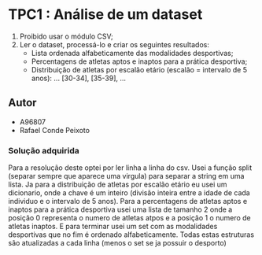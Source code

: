 # TPC1 : Análise de um dataset

1. Proibido usar o módulo CSV;
2. Ler o dataset, processá-lo e criar os seguintes resultados:
    - Lista ordenada alfabeticamente das modalidades desportivas;
    - Percentagens de atletas aptos e inaptos para a prática desportiva;
    - Distribuição de atletas por escalão etário (escalão = intervalo de 5 anos): ... [30-34], [35-39], ...   

## Autor

- A96807
- Rafael Conde Peixoto

### Solução adquirida 

Para a resolução deste optei por ler linha a linha do csv. Usei a função split (separar sempre que aparece uma virgula) para separar a string em uma lista.
Ja para a distribuição de atletas por escalão etário eu usei um dicionario, onde a chave é um inteiro (divisão inteira entre a idade de cada individuo e o intervalo de 5 anos).
Para a percentagens de atletas aptos e inaptos para a prática desportiva usei uma lista de tamanho 2 onde a posição 0 representa o numero de atletas atpos e a posição 1 o numero de atletas inaptos.
E para terminar usei um set com as modalidades desportivas que no fim é ordenado alfabeticamente.
Todas estas estruturas são atualizadas a cada linha (menos o set se ja possuir o desporto)